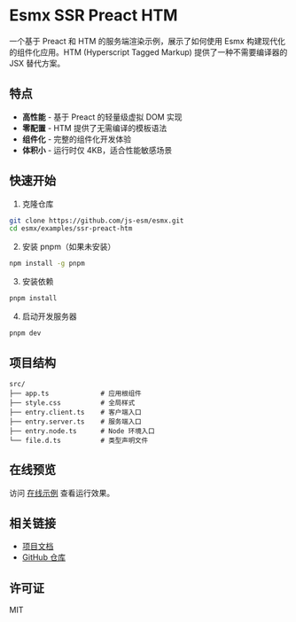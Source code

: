 # Esmx SSR Preact HTM

一个基于 Preact 和 HTM 的服务端渲染示例，展示了如何使用 Esmx 构建现代化的组件化应用。HTM (Hyperscript Tagged Markup) 提供了一种不需要编译器的 JSX 替代方案。

## 特点

- **高性能** - 基于 Preact 的轻量级虚拟 DOM 实现
- **零配置** - HTM 提供了无需编译的模板语法
- **组件化** - 完整的组件化开发体验
- **体积小** - 运行时仅 4KB，适合性能敏感场景

## 快速开始

1. 克隆仓库
```bash
git clone https://github.com/js-esm/esmx.git
cd esmx/examples/ssr-preact-htm
```

2. 安装 pnpm（如果未安装）
```bash
npm install -g pnpm
```

3. 安装依赖
```bash
pnpm install
```

4. 启动开发服务器
```bash
pnpm dev
```

## 项目结构

```
src/
├── app.ts             # 应用根组件
├── style.css          # 全局样式
├── entry.client.ts    # 客户端入口
├── entry.server.ts    # 服务端入口
├── entry.node.ts      # Node 环境入口
└── file.d.ts          # 类型声明文件
```

## 在线预览

访问 [在线示例](https://js-esm.github.io/esmx/ssr-preact-htm/) 查看运行效果。

## 相关链接

- [项目文档](https://js-esm.github.io/esmx/)
- [GitHub 仓库](https://github.com/js-esm/esmx)

## 许可证

MIT